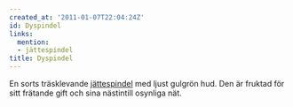 ```yaml
---
created_at: '2011-01-07T22:04:24Z'
id: Dyspindel
links:
  mention:
  - jättespindel
title: Dyspindel
---
```


En sorts träsklevande [jättespindel] med ljust gulgrön hud. Den är fruktad för sitt frätande gift
och sina nästintill osynliga nät.

  [jättespindel]: jättespindel
